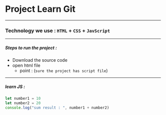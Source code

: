 # Project Learn Git
___

### Technology we use : `HTML` + `CSS` + `JavScript`

___

##### Steps to run the project :
- Download the source code
- open html file
  - point : (`sure the project has script file`)

___

##### learn JS :
```javascript
let number1 = 10
let number2 = 20
console.log("sum result : ", number1 + number2)
```